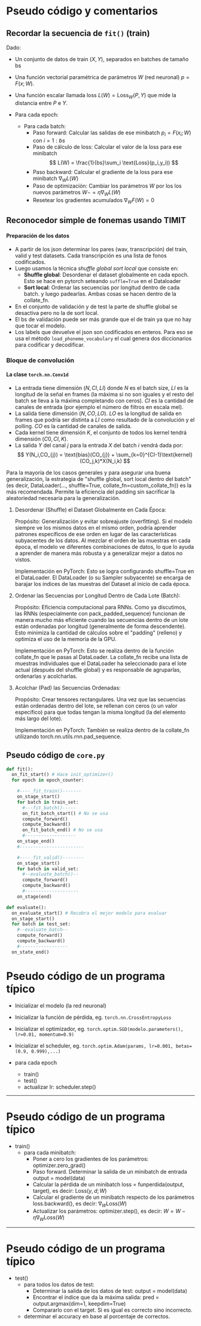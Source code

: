<link href="/home/cestien/memoria/template/nota_template/miestilo.css" rel="stylesheet"></link>

# Pseudo código y comentarios

## Recordar la secuencia de `fit()` (train)
Dado:
  - Un conjunto de datos de train $(X,Y)$, separados en batches de tamaño bs
  - Una función vectorial paramétrica de parámetros $W$ (red neuronal) $p = F(x;W)$.  
  - Una función escalar llamada loss $L(W) = \text{Loss}_W(P,Y)$ que mide la distancia entre $P$ e $Y$.
  
  - Para cada epoch:
    - Para cada batch:
      - Paso forward: Calcular las salidas de ese minibatch  $p_i = F(x_i;W)$ con $i=1:bs$
      - Paso de cálculo de loss: Calcular el valor de la  loss para ese minibatch 
        $$
        L(W) = \frac{1}{bs}\sum_i \text{Loss}(p_i,y_i))
        $$
      - Paso backward: Calcular el gradiente de la loss para ese minibatch $\nabla_W L(W)$ 
      - Paso de optimización: Cambiar los parámetros $W$ por los los nuevos parámetros $W -= \eta\nabla_W L(W)$
      - Resetear los gradientes acumulados $\nabla_W F(W) = 0$ 

## Reconocedor simple de fonemas usando TIMIT
#### Preparación de los datos
  - A partir de los json determinar los pares (wav, transcripción) del train, valid y test datasets. Cada transcripción es una lista de fonos codificados. 
  - Luego usamos la técnica *shuffle global sort local* que consiste en:
    - **Shuffle global**: Desordenar el dataset globalmente en cada epoch. Esto se hace en pytorch seteando `suffle=True` en el Dataloader
    - **Sort local**: Ordenar las secuencias por longitud dentro de cada batch. y luego padearlas. Ambas cosas se hacen dentro de  la collate_fn. 
  - En el conjunto de validación y de test la parte de shuffle global se desactiva pero no la de sort local.
  - El bs de validación puede ser más grande que el de train ya que no hay que tocar el modelo.
  - Los labels que devuelve el json son codificados en enteros. Para eso se usa el método `load_phoneme_vocabulary` el cual genera dos diccionarios para codificar y decodificar.
  
### Bloque de convolución

#### La clase `torch.nn.Conv1d`
  - La entrada tiene dimensión $(N,CI,LI)$ donde $N$ es el batch size, $LI$ es la longitud de la señal en frames (la máxima si no son iguales y el resto del batch se lleva a la máxima completando con ceros). $CI$ es la cantidad de canales de entrada (por ejemplo el número de filtros en escala mel).
  - La salida tiene dimensión $(N,CO,LO)$. $LO$ es la longitud de salida en frames que podría ser distinta a $LI$ como resultado de la convolución y el polling. $CO$ es la cantidad de canales de salida. 
  - Cada kernel tiene  dimensión $K$, el conjunto de todos los kernel tendrá dimensión $(C0, CI, K)$. 
  - La salida $Y$ del canal $j$ para la entrada $X$ del batch $i$  vendrá dada por:
  $$
  Y(N_i,CO_{j}) = \text{bias}(CO_{j}) + \sum_{k=0}^{CI-1}\text{kernel}(CO_j,k)*X(N_i,k)
  $$  

Para la mayoría de los casos generales y para asegurar una buena generalización, la estrategia de "shuffle global, sort local dentro del batch" (es decir, DataLoader(..., shuffle=True, collate_fn=custom_collate_fn)) es la más recomendada. Permite la eficiencia del padding sin sacrificar la aleatoriedad necesaria para la generalización.
  
1. Desordenar (Shuffle) el Dataset Globalmente en Cada Época:

    Propósito: Generalización y evitar sobreajuste (overfitting). Si el modelo siempre ve los mismos datos en el mismo orden, podría aprender patrones específicos de ese orden en lugar de las características subyacentes de los datos. Al mezclar el orden de las muestras en cada época, el modelo ve diferentes combinaciones de datos, lo que lo ayuda a aprender de manera más robusta y a generalizar mejor a datos no vistos.

    Implementación en PyTorch: Esto se logra configurando shuffle=True en el DataLoader. El DataLoader (o su Sampler subyacente) se encarga de barajar los índices de las muestras del Dataset al inicio de cada época.

2. Ordenar las Secuencias por Longitud Dentro de Cada Lote (Batch):

    Propósito: Eficiencia computacional para RNNs. Como ya discutimos, las RNNs (especialmente con pack_padded_sequence) funcionan de manera mucho más eficiente cuando las secuencias dentro de un lote están ordenadas por longitud (generalmente de forma descendente). Esto minimiza la cantidad de cálculos sobre el "padding" (relleno) y optimiza el uso de la memoria de la GPU.

    Implementación en PyTorch: Esto se realiza dentro de la función collate_fn que le pasas al DataLoader. La collate_fn recibe una lista de muestras individuales que el DataLoader ha seleccionado para el lote actual (después del shuffle global) y es responsable de agruparlas, ordenarlas y acolcharlas.

3. Acolchar (Pad) las Secuencias Ordenadas:

    Propósito: Crear tensores rectangulares. Una vez que las secuencias están ordenadas dentro del lote, se rellenan con ceros (o un valor específico) para que todas tengan la misma longitud (la del elemento más largo del lote).

    Implementación en PyTorch: También se realiza dentro de la collate_fn utilizando torch.nn.utils.rnn.pad_sequence.


## Pseudo código de `core.py`
```python
def fit():
  on_fit_start() # Hace init_optimizer()
  for epoch in epoch_counter:

    #----_fit_train()-------
    on_stage_start() 
    for batch in train_set:
      #---fit_batch()-----
      on_fit_batch_start() # No se usa
      compute_forward()
      compute_backward()
      on_fit_batch_end() # No se usa
      #-------------------
    on_stage_end() 
    #------------------------

    #----_fit_valid()--------
    on_stage_start()
    for batch in valid_set:
      #--evaluate_batch()--
      compute_forward()
      compute_backward()
      #--------------------
    on_stage(end) 

def evaluate():
  on_evaluate_start() # Recobra el mejor modelo para evaluar
  on_stage_start() 
  for batch in test_set:
    #--evaluate_batch--
    compute_forward()
    compute_backward()
    #------------------
  on_state_end() 
```


# Pseudo código de un programa típico

  - Inicializar el modelo (la red neuronal)
  - Inicializar la función de pérdida, eg. `torch.nn.CrossEntropyLoss`
  - Inicializar el optimizador, eg. `torch.optim.SGD(modelo.parameters(), lr=0.01, momentum=0.9)`
  - Inicializar el scheduler, eg. `torch.optim.Adam(params, lr=0.001, betas=(0.9, 0.999),...)` 

  - para cada epoch
    - train()
    - test()
    - actualizar lr: scheduler.step()

---

# Pseudo código de un programa típico

  - train()
    - para cada minibatch:
      - Poner a cero los gradientes de los parámetros: optimizer.zero_grad()
      - Paso forward. Determinar la salida de un minibatch de entrada output = model(data)
      - Calcular la pérdida de un minibatch loss = funperdida(output, target), es decir: $\mbox{Loss}(y,d;W)$
      - Calcular el gradiente de un minibatch respecto de los parámetros loss.backward(), es decir: $\nabla_W\mbox{Loss}(W)$
      - Actualizar los parámetros: optimizer.step(), es decir: $W = W -\eta\nabla_W\mbox{Loss}(W)$

---

# Pseudo código de un programa típico
  - test()
    - para todos los datos de test:
        - Determinar la salida de los datos de test: output = model(data)
        - Encontrar el índice que da la máxima salida: pred = output.argmax(dim=1, keepdim=True)
        - Compararlo con el target. Si es igual es correcto sino incorrecto.
    - determinar el accuracy en base al porcentaje de correctos.    

